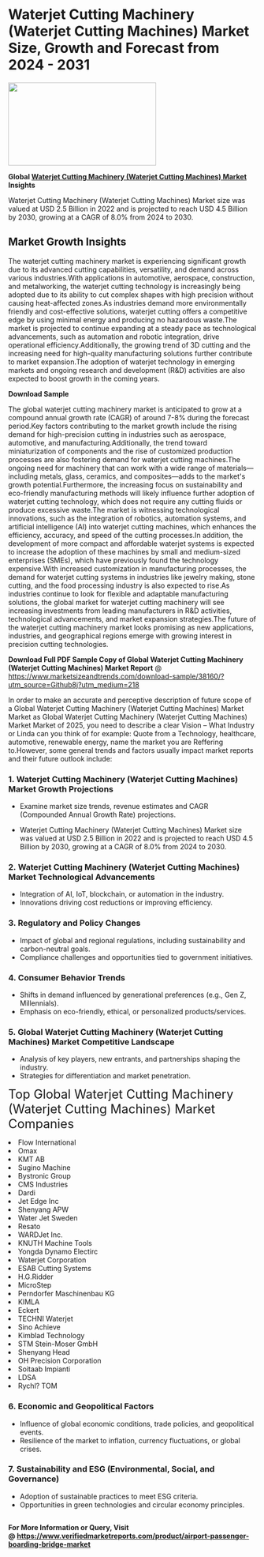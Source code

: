 <H1>Waterjet Cutting Machinery (Waterjet Cutting Machines) Market Size, Growth and Forecast from 2024 - 2031</H1><img class="aligncenter size-medium wp-image-584254" src="https://thirdeyenews.in/wp-content/uploads/2024/09/Global-Market-Research-300x168.jpeg" alt="" width="300" height="168" /><p><strong>Global&nbsp;<a href="https://www.marketsizeandtrends.com/download-sample/38160/?utm_source=Github8j?utm_medium=218">Waterjet Cutting Machinery (Waterjet Cutting Machines) Market</a> Insights</strong></p><p>Waterjet Cutting Machinery (Waterjet Cutting Machines) Market size was valued at USD 2.5 Billion in 2022 and is projected to reach USD 4.5 Billion by 2030, growing at a CAGR of 8.0% from 2024 to 2030.</p><p><h2>Market Growth Insights</h2> <p>The waterjet cutting machinery market is experiencing significant growth due to its advanced cutting capabilities, versatility, and demand across various industries.With applications in automotive, aerospace, construction, and metalworking, the waterjet cutting technology is increasingly being adopted due to its ability to cut complex shapes with high precision without causing heat-affected zones.As industries demand more environmentally friendly and cost-effective solutions, waterjet cutting offers a competitive edge by using minimal energy and producing no hazardous waste.The market is projected to continue expanding at a steady pace as technological advancements, such as automation and robotic integration, drive operational efficiency.Additionally, the growing trend of 3D cutting and the increasing need for high-quality manufacturing solutions further contribute to market expansion.The adoption of waterjet technology in emerging markets and ongoing research and development (R&D) activities are also expected to boost growth in the coming years.</p> <p><strong>Download Sample</strong></p> <p>The global waterjet cutting machinery market is anticipated to grow at a compound annual growth rate (CAGR) of around 7-8% during the forecast period.Key factors contributing to the market growth include the rising demand for high-precision cutting in industries such as aerospace, automotive, and manufacturing.Additionally, the trend toward miniaturization of components and the rise of customized production processes are also fostering demand for waterjet cutting machines.The ongoing need for machinery that can work with a wide range of materials—including metals, glass, ceramics, and composites—adds to the market's growth potential.Furthermore, the increasing focus on sustainability and eco-friendly manufacturing methods will likely influence further adoption of waterjet cutting technology, which does not require any cutting fluids or produce excessive waste.The market is witnessing technological innovations, such as the integration of robotics, automation systems, and artificial intelligence (AI) into waterjet cutting machines, which enhances the efficiency, accuracy, and speed of the cutting processes.In addition, the development of more compact and affordable waterjet systems is expected to increase the adoption of these machines by small and medium-sized enterprises (SMEs), which have previously found the technology expensive.With increased customization in manufacturing processes, the demand for waterjet cutting systems in industries like jewelry making, stone cutting, and the food processing industry is also expected to rise.As industries continue to look for flexible and adaptable manufacturing solutions, the global market for waterjet cutting machinery will see increasing investments from leading manufacturers in R&D activities, technological advancements, and market expansion strategies.The future of the waterjet cutting machinery market looks promising as new applications, industries, and geographical regions emerge with growing interest in precision cutting technologies.</p> <p><span class=""><strong>Download Full PDF Sample Copy of Global Waterjet Cutting Machinery (Waterjet Cutting Machines) Market Report</strong> @ <a href="https://www.marketsizeandtrends.com/download-sample/38160/?utm_source=Github8j?utm_medium=218" target="_blank">https://www.marketsizeandtrends.com/download-sample/38160/?utm_source=Github8j?utm_medium=218</a></span></p><p>In order to make an accurate and perceptive description of future scope of a Global&nbsp;Waterjet Cutting Machinery (Waterjet Cutting Machines) Market Market as Global&nbsp;Waterjet Cutting Machinery (Waterjet Cutting Machines) Market Market of 2025, you need to describe a clear Vision &ndash; What Industry or Linda can you think of for example: Quote from a Technology, healthcare, automotive, renewable energy, name the market you are Reffering to.However, some general trends and factors usually impact market reports and their future outlook include:</p><h3>1.&nbsp;<strong>Waterjet Cutting Machinery (Waterjet Cutting Machines) Market Growth Projections</strong></h3><ul><li>Examine market size trends, revenue estimates and CAGR (Compounded Annual Growth Rate) projections.</li><li><p>Waterjet Cutting Machinery (Waterjet Cutting Machines) Market size was valued at USD 2.5 Billion in 2022 and is projected to reach USD 4.5 Billion by 2030, growing at a CAGR of 8.0% from 2024 to 2030.</p></li></ul><h3>2.&nbsp;<strong>Waterjet Cutting Machinery (Waterjet Cutting Machines) Market Technological Advancements</strong></h3><ul><li>Integration of AI, IoT, blockchain, or automation in the industry.</li><li>Innovations driving cost reductions or improving efficiency.</li></ul><h3>3.&nbsp;<strong>Regulatory and Policy Changes</strong></h3><ul><li>Impact of global and regional regulations, including sustainability and carbon-neutral goals.</li><li>Compliance challenges and opportunities tied to government initiatives.</li></ul><h3>4.&nbsp;<strong>Consumer Behavior Trends</strong></h3><ul><li>Shifts in demand influenced by generational preferences (e.g., Gen Z, Millennials).</li><li>Emphasis on eco-friendly, ethical, or personalized products/services.</li></ul><h3>5.&nbsp;<strong>Global Waterjet Cutting Machinery (Waterjet Cutting Machines) Market Competitive Landscape</strong></h3><ul><li>Analysis of key players, new entrants, and partnerships shaping the industry.</li><li>Strategies for differentiation and market penetration.</li></ul><p data-pm-slice="1 1 []"><span style="color: inherit; font-family: inherit; font-size: 25px;">Top Global Waterjet Cutting Machinery (Waterjet Cutting Machines) Market Companies</span></p><div class="" data-test-id=""><p><li>Flow International</li><li> Omax</li><li> KMT AB</li><li> Sugino Machine</li><li> Bystronic Group</li><li> CMS Industries</li><li> Dardi</li><li> Jet Edge Inc</li><li> Shenyang APW</li><li> Water Jet Sweden</li><li> Resato</li><li> WARDJet Inc.</li><li> KNUTH Machine Tools</li><li> Yongda Dynamo Electirc</li><li> Waterjet Corporation</li><li> ESAB Cutting Systems</li><li> H.G.Ridder</li><li> MicroStep</li><li> Perndorfer Maschinenbau KG</li><li> KIMLA</li><li> Eckert</li><li> TECHNI Waterjet</li><li> Sino Achieve</li><li> Kimblad Technology</li><li> STM Stein-Moser GmbH</li><li> Shenyang Head</li><li> OH Precision Corporation</li><li> Soitaab Impianti</li><li> LDSA</li><li> Rychl? TOM</li></p></div><h3>6.&nbsp;<strong>Economic and Geopolitical Factors</strong></h3><ul><li>Influence of global economic conditions, trade policies, and geopolitical events.</li><li>Resilience of the market to inflation, currency fluctuations, or global crises.</li></ul><h3>7.&nbsp;<strong>Sustainability and ESG (Environmental, Social, and Governance)</strong></h3><ul><li>Adoption of sustainable practices to meet ESG criteria.</li><li>Opportunities in green technologies and circular economy principles.</li></ul><h2><strong style="font-size: 14px;">For More Information or Query, Visit @&nbsp;</strong><a style="background-color: #ffffff; font-size: 14px;" href="https://www.marketsizeandtrends.com/report/waterjet-cutting-machinery-waterjet-cutting-machines-market/" target="_blank">https://www.verifiedmarketreports.com/product/airport-passenger-boarding-bridge-market</a></h2>
